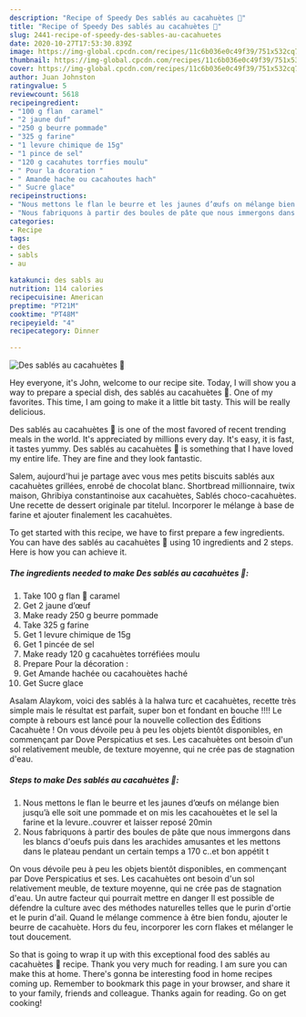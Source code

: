 ```yaml
---
description: "Recipe of Speedy Des sablés au cacahuètes 🥜"
title: "Recipe of Speedy Des sablés au cacahuètes 🥜"
slug: 2441-recipe-of-speedy-des-sables-au-cacahuetes
date: 2020-10-27T17:53:30.839Z
image: https://img-global.cpcdn.com/recipes/11c6b036e0c49f39/751x532cq70/des-sables-au-cacahuetes-🥜-photo-principale-de-la-recette.jpg
thumbnail: https://img-global.cpcdn.com/recipes/11c6b036e0c49f39/751x532cq70/des-sables-au-cacahuetes-🥜-photo-principale-de-la-recette.jpg
cover: https://img-global.cpcdn.com/recipes/11c6b036e0c49f39/751x532cq70/des-sables-au-cacahuetes-🥜-photo-principale-de-la-recette.jpg
author: Juan Johnston
ratingvalue: 5
reviewcount: 5618
recipeingredient:
- "100 g flan  caramel"
- "2 jaune duf"
- "250 g beurre pommade"
- "325 g farine"
- "1 levure chimique de 15g"
- "1 pince de sel"
- "120 g cacahutes torrfies moulu"
- " Pour la dcoration "
- " Amande hache ou cacahoutes hach"
- " Sucre glace"
recipeinstructions:
- "Nous mettons le flan le beurre et les jaunes d’œufs on mélange bien jusqu’à elle soit une pommade et on mis les cacahouètes et le sel la farine et la levure..couvrer et laisser reposé 20min"
- "Nous fabriquons à partir des boules de pâte que nous immergons dans les blancs d&#39;oeufs puis dans les arachides amusantes et les mettons dans le plateau pendant un certain temps a 170 c..et bon appétit t"
categories:
- Recipe
tags:
- des
- sabls
- au

katakunci: des sabls au 
nutrition: 114 calories
recipecuisine: American
preptime: "PT21M"
cooktime: "PT48M"
recipeyield: "4"
recipecategory: Dinner

---
```



![Des sablés au cacahuètes 🥜](https://img-global.cpcdn.com/recipes/11c6b036e0c49f39/751x532cq70/des-sables-au-cacahuetes-🥜-photo-principale-de-la-recette.jpg)

Hey everyone, it's John, welcome to our recipe site. Today, I will show you a way to prepare a special dish, des sablés au cacahuètes 🥜. One of my favorites. This time, I am going to make it a little bit tasty. This will be really delicious.

Des sablés au cacahuètes 🥜 is one of the most favored of recent trending meals in the world. It's appreciated by millions every day. It's easy, it is fast, it tastes yummy. Des sablés au cacahuètes 🥜 is something that I have loved my entire life. They are fine and they look fantastic.

Salem, aujourd&#39;hui je partage avec vous mes petits biscuits sablés aux cacahuètes grillées, enrobé de chocolat blanc. Shortbread millionnaire, twix maison, Ghribiya constantinoise aux cacahuètes, Sablés choco-cacahuètes. Une recette de dessert originale par titelul. Incorporer le mélange à base de farine et ajouter finalement les cacahuètes.


To get started with this recipe, we have to first prepare a few ingredients. You can have des sablés au cacahuètes 🥜 using 10 ingredients and 2 steps. Here is how you can achieve it.

<!--inarticleads1-->

##### The ingredients needed to make Des sablés au cacahuètes 🥜:

1. Take 100 g flan 🍮 caramel
1. Get 2 jaune d’œuf
1. Make ready 250 g beurre pommade
1. Take 325 g farine
1. Get 1 levure chimique de 15g
1. Get 1 pincée de sel
1. Make ready 120 g cacahuètes torréfiées moulu
1. Prepare  Pour la décoration :
1. Get  Amande hachée ou cacahouètes haché
1. Get  Sucre glace


Asalam Alaykom, voici des sablés à la halwa turc et cacahuètes, recette très simple mais le résultat est parfait, super bon et fondant en bouche !!!! Le compte à rebours est lancé pour la nouvelle collection des Éditions Cacahuète ! On vous dévoile peu à peu les objets bientôt disponibles, en commençant par Dove Perspicatius et ses. Les cacahuètes ont besoin d&#39;un sol relativement meuble, de texture moyenne, qui ne crée pas de stagnation d&#39;eau. 

<!--inarticleads2-->

##### Steps to make Des sablés au cacahuètes 🥜:

1. Nous mettons le flan le beurre et les jaunes d’œufs on mélange bien jusqu’à elle soit une pommade et on mis les cacahouètes et le sel la farine et la levure..couvrer et laisser reposé 20min
1. Nous fabriquons à partir des boules de pâte que nous immergons dans les blancs d&#39;oeufs puis dans les arachides amusantes et les mettons dans le plateau pendant un certain temps a 170 c..et bon appétit t


On vous dévoile peu à peu les objets bientôt disponibles, en commençant par Dove Perspicatius et ses. Les cacahuètes ont besoin d&#39;un sol relativement meuble, de texture moyenne, qui ne crée pas de stagnation d&#39;eau. Un autre facteur qui pourrait mettre en danger Il est possible de défendre la culture avec des méthodes naturelles telles que le purin d&#39;ortie et le purin d&#39;ail. Quand le mélange commence à être bien fondu, ajouter le beurre de cacahuète. Hors du feu, incorporer les corn flakes et mélanger le tout doucement. 

So that is going to wrap it up with this exceptional food des sablés au cacahuètes 🥜 recipe. Thank you very much for reading. I am sure you can make this at home. There's gonna be interesting food in home recipes coming up. Remember to bookmark this page in your browser, and share it to your family, friends and colleague. Thanks again for reading. Go on get cooking!

